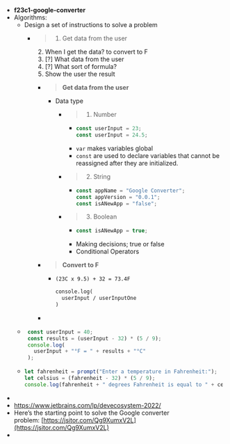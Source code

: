 - **f23c1-google-converter**
- Algorithms:
	- Design a set of instructions to solve a problem
		- >1. Get data from the user
		  2. When I get the data? to convert to F
		  3. [?] What data from the user
		  4. [?] What sort of formula?
		  5. Show the user the result
			- > **Get data from the user**
				- Data type
					- >1. Number
						- ```js
						  const userInput = 23;
						  const userInput = 24.5;
						  ```
						- `var` makes variables global
						- `const` are used to declare variables that cannot be reassigned after they are initialized.
					- >2. String
						- ```js
						  const appName = "Google Converter";
						  const appVersion = "0.0.1";
						  const isANewApp = "false";
						  ```
					- >3. Boolean
						- ```js
						  const isANewApp = true;
						  ```
						- Making decisions; true or false
						- Conditional Operators
			- >**Convert to F**
				- ```txt
				  (23C x 9.5) + 32 = 73.4F
				  
				  console.log(
				  	userInput / userInputOne
				  )
				  ```
			-
	- ```js
	   const userInput = 40;
	   const results = (userInput - 32) * (5 / 9);
	   console.log(
	     userInput + "°F = " + results + "°C"
	   );
	  ```
	- ```js
	  let fahrenheit = prompt("Enter a temperature in Fahrenheit:");
	  let celsius = (fahrenheit - 32) * (5 / 9);
	  console.log(fahrenheit + " degrees Fahrenheit is equal to " + celsius + " degrees Celsius.");
	  ```
-
- https://www.jetbrains.com/lp/devecosystem-2022/
- Here’s the starting point to solve the Google converter problem: [https://jsitor.com/Qg9XumxV2L](https://jsitor.com/Qg9XumxV2L)
-